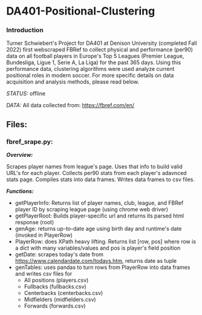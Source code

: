 # DA401-Positional-Clustering

### Introduction

Turner Schwiebert's Project for DA401 at Denison University (completed Fall 2022) first webscraped FBRef to collect physical and performance (per90) data on all football players in Europe's Top 5 Leagues (Premier League, Bundesliga, Ligue 1, Serie A, La Liga) for the past 365 days. Using this performance data, clustering algorithms were used analyze current positional roles in modern soccer. For more specific details on data acquisition and analysis methods, please read below.  

*STATUS:* offline

*DATA:* All data collected from: https://fbref.com/en/

## Files:

### fbref_srape.py:

***Overview:***

Scrapes player names from league's page. Uses that info to build valid URL's for each player. Collects per90 stats from each player's adavnced stats page. Compiles stats into data frames. Writes data frames to csv files.

***Functions:***

  - getPlayerInfo: Returns list of player names, club, league, and FBRef player ID by scraping league page (using chrome web driver)
  - getPlayerRoot: Builds player-specific url and returns its parsed html response (root)
  - genAge: returns up-to-date age using birth day and runtime's date (invoked in PlayerRow)
  - PlayerRow: does XPath heavy lifting. Returns list [row, pos] where row is a dict with many variables/values and pos is player's field position
  - getDate: scrapes today's date from https://www.calendardate.com/todays.htm, returns date as tuple
  - genTables: uses pandas to turn rows from PlayerRow into data frames and writes csv files for
      - All positions (players.csv)
      - Fullbacks (fullbacks.csv)
      - Centerbacks (centerbacks.csv)
      - Midfielders (midfielders.csv)
      - Forwards (forwards.csv)
